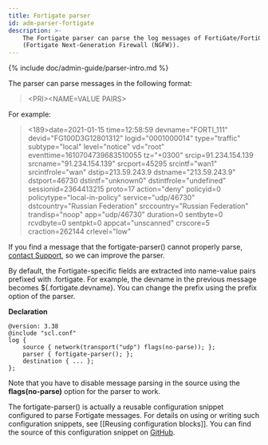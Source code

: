 ```yaml
---
title: Fortigate parser
id: adm-parser-fortigate
description: >-
    The Fortigate parser can parse the log messages of FortiGate/FortiOS
    (Fortigate Next-Generation Firewall (NGFW)).  
---
```


{% include doc/admin-guide/parser-intro.md %}

The parser can parse messages in the following format:

>\<PRI\>\<NAME=VALUE PAIRS\>

For example:

><189>date=2021-01-15 time=12:58:59 devname="FORTI_111" devid="FG100D3G12801312" logid="0001000014" type="traffic" subtype="local" level="notice" vd="root" eventtime=1610704739683510055 tz="+0300" srcip=91.234.154.139 srcname="91.234.154.139" srcport=45295 srcintf="wan1" srcintfrole="wan" dstip=213.59.243.9 dstname="213.59.243.9" dstport=46730 dstintf="unknown0" dstintfrole="undefined" sessionid=2364413215 proto=17 action="deny" policyid=0 policytype="local-in-policy" service="udp/46730" dstcountry="Russian Federation" srccountry="Russian Federation" trandisp="noop" app="udp/46730" duration=0 sentbyte=0 rcvdbyte=0 sentpkt=0 appcat="unscanned" crscore=5 craction=262144 crlevel="low"

If you find a message that the fortigate-parser() cannot properly parse,
[contact Support](https://www.syslog-ng.com/support/), so we can improve
the parser.

By default, the Fortigate-specific fields are extracted into name-value
pairs prefixed with .fortigate. For example, the devname in the previous
message becomes ${.fortigate.devname}. You can change the prefix using
the prefix option of the parser.

**Declaration**

```config
@version: 3.38
@include "scl.conf"
log {
    source { network(transport("udp") flags(no-parse)); };
    parser { fortigate-parser(); };
    destination { ... };
};
```

Note that you have to disable message parsing in the source using the
**flags(no-parse)** option for the parser to work.

The fortigate-parser() is actually a reusable configuration snippet
configured to parse Fortigate messages. For details on using or writing
such configuration snippets, see [[Reusing configuration blocks]].
You can find the source of this configuration snippet on
[GitHub](https://github.com/syslog-ng/syslog-ng/blob/master/scl/websense/plugin.conf).
